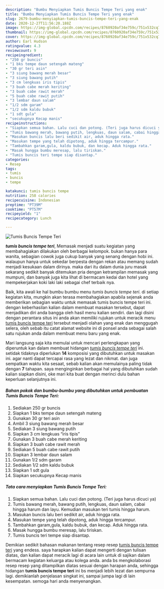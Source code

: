 ```yaml
---
description: "Bumbu Menyiapkan Tumis Buncis Tempe Teri yang enak"
title: "Bumbu Menyiapkan Tumis Buncis Tempe Teri yang enak"
slug: 2679-bumbu-menyiapkan-tumis-buncis-tempe-teri-yang-enak
date: 2020-12-27T11:56:20.188Z
image: https://img-global.cpcdn.com/recipes/8760920af34e759c/751x532cq70/tumis-buncis-tempe-teri-foto-resep-utama.jpg
thumbnail: https://img-global.cpcdn.com/recipes/8760920af34e759c/751x532cq70/tumis-buncis-tempe-teri-foto-resep-utama.jpg
cover: https://img-global.cpcdn.com/recipes/8760920af34e759c/751x532cq70/tumis-buncis-tempe-teri-foto-resep-utama.jpg
author: Earl Hudson
ratingvalue: 4.3
reviewcount: 9
recipeingredient:
- "250 gr buncis"
- "1 bks tempe daun setengah mateng"
- "30 gr teri asin"
- "3 siung bawang merah besar"
- "3 siung bawang putih"
- "3 cm lengkuas iris tipis"
- "3 buah cabe merah keriting"
- "3 buah cabe rawit merah"
- "5 buah cabe rawit putih"
- "3 lembar daun salam"
- "1/2 sdm garam"
- "1/2 sdm kaldu bubuk"
- "1 sdt gula"
- "secukupnya Kecap manis"
recipeinstructions:
- "Siapkan semua bahan. Lalu cuci dan potong. (Teri juga harus dicuci ya)"
- "Tumis bawang merah, bawang putih, lengkuas, daun salam, cabai hingga harum dan layu. Kemudian masukan teri tumis hingga harum."
- "Masukan buncis lalu beri sedikit air, aduk hingga rata."
- "Masukan tempe yang telah dipotong, aduk hingga tercampur."
- "Tambahkan garam,gula, kaldu bubuk, dan kecap. Aduk hingga rata."
- "Masak hungga bumbu meresap, lalu tiriskan."
- "Tumis buncis teri tempe siap disantap."
categories:
- Resep
tags:
- tumis
- buncis
- tempe

katakunci: tumis buncis tempe 
nutrition: 258 calories
recipecuisine: Indonesian
preptime: "PT39M"
cooktime: "PT57M"
recipeyield: "1"
recipecategory: Lunch

---
```



![Tumis Buncis Tempe Teri](https://img-global.cpcdn.com/recipes/8760920af34e759c/751x532cq70/tumis-buncis-tempe-teri-foto-resep-utama.jpg)

<b><i>tumis buncis tempe teri</i></b>, Memasak menjadi suatu kegiatan yang membahagiakan dilakukan oleh berbagai kelompok. bukan hanya para wanita, sebagian cowok juga cukup banyak yang senang dengan hobi ini. walaupun hanya untuk sekedar berpesta dengan rekan atau memang sudah menjadi kesukaan dalam dirinya. maka dari itu dalam dunia juru masak sekarang sedikit banyak ditemukan pria dengan ketrampilan memasak yang mumpuni, dan banyak juga kita lihat di bermacam kedai dan hotel yang mempekerjakan koki laki laki sebagai chef terbaik nya.

Baik, kita awali ke hal bumbu bumbu menu <i>tumis buncis tempe teri</i>. di setiap kegiatan kita, mungkin akan terasa membahagiakan apabila sejenak anda memberikan sebagian waktu untuk memasak tumis buncis tempe teri ini. dengan keberhasilan kalian dalam membuat masakan tersebut, dapat menjadikan diri anda bangga oleh hasil menu kalian sendiri. dan lagi disini dengan perantara situs ini anda akan memiliki rujukan untuk meracik menu <u>tumis buncis tempe teri</u> tersebut menjadi olahan yang enak dan menggugah selera, oleh sebab itu catat alamat website ini di ponsel anda sebagai salah satu rujukan anda dalam membuat menu baru yang enak.




Mari langsung saja kita memulai untuk mencari perlengkapan yang diperuntuk kan dalam membuat hidangan <u><i>tumis buncis tempe teri</i></u> ini. setidak tidaknya diperlukan <b>14</b> komposisi yang dibutuhkan untuk masakan ini. agar nanti dapat tercapai rasa yang lezat dan nikmat. dan juga sempatkan waktu kita sesaat, sebab kalian akan memulainya paling tidak dengan <b>7</b> tahapan. saya menginginkan berbagai hal yang dibutuhkan sudah kalian siapkan disini, oke mari kita buat dengan merinci dulu bahan keperluan selanjutnya ini.

<!--inarticleads1-->

##### Bahan pokok dan bumbu-bumbu yang dibutuhkan untuk pembuatan Tumis Buncis Tempe Teri:

1. Sediakan 250 gr buncis
1. Siapkan 1 bks tempe daun setengah mateng
1. Gunakan 30 gr teri asin
1. Ambil 3 siung bawang merah besar
1. Sediakan 3 siung bawang putih
1. Siapkan 3 cm lengkuas “iris tipis”
1. Gunakan 3 buah cabe merah keriting
1. Siapkan 3 buah cabe rawit merah
1. Sediakan 5 buah cabe rawit putih
1. Siapkan 3 lembar daun salam
1. Gunakan 1/2 sdm garam
1. Sediakan 1/2 sdm kaldu bubuk
1. Siapkan 1 sdt gula
1. Siapkan secukupnya Kecap manis




<!--inarticleads2-->

##### Tata cara menyiapkan Tumis Buncis Tempe Teri:

1. Siapkan semua bahan. Lalu cuci dan potong. (Teri juga harus dicuci ya)
1. Tumis bawang merah, bawang putih, lengkuas, daun salam, cabai hingga harum dan layu. Kemudian masukan teri tumis hingga harum.
1. Masukan buncis lalu beri sedikit air, aduk hingga rata.
1. Masukan tempe yang telah dipotong, aduk hingga tercampur.
1. Tambahkan garam,gula, kaldu bubuk, dan kecap. Aduk hingga rata.
1. Masak hungga bumbu meresap, lalu tiriskan.
1. Tumis buncis teri tempe siap disantap.




Demikian sedikit bahasan makanan tentang resep resep <u>tumis buncis tempe teri</u> yang endess. saya harapkan kalian dapat mengerti dengan tulisan diatas, dan kalian dapat meracik lagi di acara lain untuk di sajikan dalam bermacam kegiatan keluarga atau kolega anda. anda bs mengkolaborasi resep resep yang ditampilkan diatas sesuai dengan harapan anda, sehingga hidangan <b>tumis buncis tempe teri</b> ini bs menjadi lebih lezat dan sempurna lagi. demikianlah penjelasan singkat ini, sampai jumpa lagi di lain kesempatan. semoga hari anda menyenangkan.
